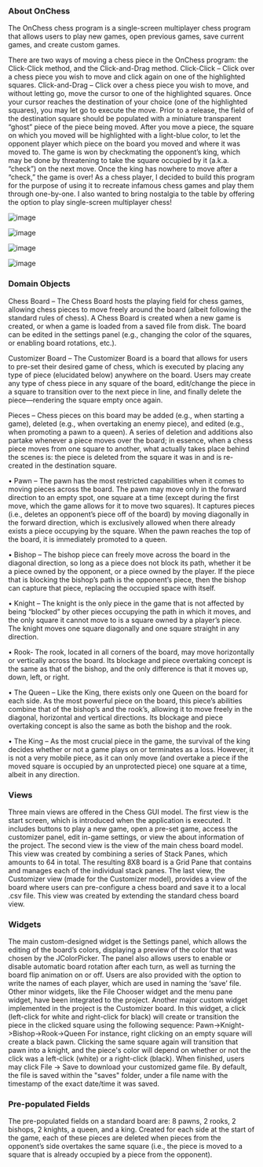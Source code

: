 ### About OnChess
The OnChess chess program is a single-screen multiplayer chess program that allows users to play new games, open previous games, save current games, and create custom games.

There are two ways of moving a chess piece in the OnChess program: the Click-Click method, and the Click-and-Drag method.
Click-Click – Click over a chess piece you wish to move and click again on one of the highlighted squares.
Click-and-Drag – Click over a chess piece you wish to move, and without letting go, move the cursor to one of the highlighted squares. Once your cursor reaches the destination of your choice (one of the highlighted squares), you may let go to execute the move. Prior to a release, the field of the destination square should be populated with a miniature transparent “ghost” piece of the piece being moved.
After you move a piece, the square on which you moved will be highlighted with a light-blue color, to let the opponent player which piece on the board you moved and where it was moved to.
The game is won by checkmating the opponent’s king, which may be done by threatening to take the square occupied by it (a.k.a. “check”) on the next move. Once the king has nowhere to move after a “check,” the game is over!
As a chess player, I decided to build this program for the purpose of using it to recreate infamous chess games and play them through one-by-one. I also wanted to bring nostalgia to the table by offering the option to play single-screen multiplayer chess!

![image](https://user-images.githubusercontent.com/50674368/217136153-fcc8cc51-fa13-48cd-af8c-a0af20e0a312.png)

![image](https://user-images.githubusercontent.com/50674368/217136412-2d35c3b7-17a6-4920-ba97-dff945c5bf97.png)

![image](https://user-images.githubusercontent.com/50674368/217136518-030441f9-e223-4767-87f2-51eefbba2956.png)

![image](https://user-images.githubusercontent.com/50674368/217136802-52370ca2-192c-4f50-a17b-6fbb97a2987e.png)

### Domain Objects
Chess Board – The Chess Board hosts the playing field for chess games, allowing chess pieces to move freely around the board (albeit following the standard rules of chess). A Chess Board is created when a new game is created, or when a game is loaded from a saved file from disk. The board can be edited in the settings panel (e.g., changing the color of the squares, or enabling board rotations, etc.).

Customizer Board – The Customizer Board is a board that allows for users to pre-set their desired game of chess, which is executed by placing any type of piece (elucidated below) anywhere on the board. Users may create any type of chess piece in any square of the board, edit/change the piece in a square to transition over to the next piece in line, and finally delete the piece—rendering the square empty once again.

Pieces – Chess pieces on this board may be added (e.g., when starting a game), deleted (e.g., when overtaking an enemy piece), and edited (e.g., when promoting a pawn to a queen). A series of deletion and additions also partake whenever a piece moves over the board; in essence, when a chess piece moves from one square to another, what actually takes place behind the scenes is: the piece is deleted from the square it was in and is re-created in the destination square.

•	Pawn – The pawn has the most restricted capabilities when it comes to moving pieces across the board. The pawn may move only in the forward direction to an empty spot, one square at a time (except during the first move, which the game allows for it to move two squares). It captures pieces (i.e., deletes an opponent’s piece off of the board) by moving diagonally in the forward direction, which is exclusively allowed when there already exists a piece occupying by the square. When the pawn reaches the top of the board, it is immediately promoted to a queen.

•	Bishop – The bishop piece can freely move across the board in the diagonal direction, so long as a piece does not block its path, whether it be a piece owned by the opponent, or a piece owned by the player. If the piece that is blocking the bishop’s path is the opponent’s piece, then the bishop can capture that piece, replacing the occupied space with itself.

•	Knight – The knight is the only piece in the game that is not affected by being “blocked” by other pieces occupying the path in which it moves, and the only square it cannot move to is a square owned by a player’s piece. The knight moves one square diagonally and one square straight in any direction.

•	Rook- The rook, located in all corners of the board, may move horizontally or vertically across the board. Its blockage and piece overtaking concept is the same as that of the bishop, and the only difference is that it moves up, down, left, or right.

•	The Queen – Like the King, there exists only one Queen on the board for each side. As the most powerful piece on the board, this piece’s abilities combine that of the bishop’s and the rook’s, allowing it to move freely in the diagonal, horizontal and vertical directions. Its blockage and piece overtaking concept is also the same as both the bishop and the rook.

•	The King – As the most crucial  piece in the game, the survival of the king decides whether or not a game plays on or terminates as a loss. However, it is not a very mobile piece, as it can only move (and overtake a piece if the moved square is occupied by an unprotected piece) one square at a time, albeit in any direction.


### Views
Three main views are offered in the Chess GUI model. 
The first view is the start screen, which is introduced when the application is executed. It includes buttons to play a new game, open a pre-set game, access the customizer panel, edit in-game settings, or view the about information of the project. 
The second view is the view of the main chess board model. This view was created by combining a series of Stack Panes, which amounts to 64 in total. The resulting 8X8 board is a Grid Pane that contains and manages each of the individual stack panes.
The last view, the Customizer view (made for the Customizer model), provides a view of the board where users can pre-configure a chess board and save it to a local .csv file. This view was created by extending the standard chess board view.


### Widgets
The main custom-designed widget is the Settings panel, which allows the editing of the board’s colors, displaying a preview of the color that was chosen by the JColorPicker. The panel also allows users to enable or disable automatic board rotation after each turn, as well as turning the board flip animation on or off. Users are also provided with the option to write the names of each player, which are used in naming the ‘save’ file. Other minor widgets, like the File Chooser widget and the menu pane widget, have been integrated to the project.
Another major custom widget implemented in the project is the Customizer board. In this widget, a click (left-click for white and right-click for black) will create or transition the piece in the clicked square using the following sequence: Pawn->Knight->Bishop->Rook->Queen 
For instance, right clicking on an empty square will create a black pawn. Clicking the same square again will transition that pawn into a knight, and the piece's color will depend on whether or not the click was a left-click (white) or a right-click (black).
When finished, users may click File -> Save to download your customized game file. By default, the file is saved within the "saves" folder, under a file name with the timestamp of the exact date/time it was saved.



### Pre-populated Fields
The pre-populated fields on a standard board are: 8 pawns, 2 rooks, 2 bishops, 2 knights, a queen, and a king. Created for each side at the start of the game, each of these pieces are deleted when pieces from the opponent’s side overtakes the same square (i.e., the piece is moved to a square that is already occupied by a piece from the opponent).
